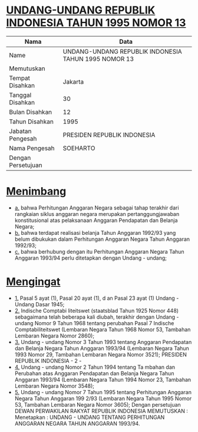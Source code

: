 # [UNDANG-UNDANG REPUBLIK INDONESIA TAHUN 1995 NOMOR 13](http://example.org/legal/document/uu/1995/13)

| Nama | Data |
| ------ | ----- |
|Name|UNDANG-UNDANG REPUBLIK INDONESIA TAHUN 1995 NOMOR 13|
|Memutuskan||
|Tempat Disahkan|Jakarta|
|Tanggal Disahkan|30|
|Bulan Disahkan|12|
|Tahun Disahkan|1995|
|Jabatan Pengesah|PRESIDEN REPUBLIK INDONESIA|
|Nama Pengesah|SOEHARTO|
|Dengan Persetujuan||
# [Menimbang](http://example.org/legal/document/uu/1995/13/menimbang)

* [a.](http://example.org/legal/document/uu/1995/13/menimbang/point/a) bahwa Perhitungan Anggaran Negara sebagai tahap terakhir dari rangkaian siklus anggaran negara merupakan pertanggungjawaban konstitusional atas pelaksanaan Anggaran Pendapatan dan Belanja Negara;
* [b.](http://example.org/legal/document/uu/1995/13/menimbang/point/b) bahwa terdapat realisasi belanja Tahun Anggaran 1992/93 yang belum dibukukan dalam Perhitungan Anggaran Negara Tahun Anggaran 1992/93;
* [c.](http://example.org/legal/document/uu/1995/13/menimbang/point/c) bahwa berhubung dengan itu Perhitungan Anggaran Negara Tahun Anggaran 1993/94 perlu ditetapkan dengan Undang - undang;
# [Mengingat](http://example.org/legal/document/uu/1995/13/mengingat)

* [1.](http://example.org/legal/document/uu/1995/13/mengingat/point/0001) Pasal 5 ayat (1), Pasal 20 ayat (1), d an Pasal 23 ayat (1) Undang - Undang Dasar 1945;
* [2.](http://example.org/legal/document/uu/1995/13/mengingat/point/0002) Indische Comptabi liteitswet (staatsblad Tahun 1925 Nomor 448) sebagaimana telah beberapa kali diubah, terakhir dengan Undang - undang Nomor 9 Tahun 1968 tentang perubahan Pasal 7 Indische Comptabiliteitswet (Lembaran Negara Tahun 1968 Nomor 53, Tambahan Lembaran Negara Nomor 2860);
* [3.](http://example.org/legal/document/uu/1995/13/mengingat/point/0003) Undang - undang Nomor 3 Tahun 1993 tentang Anggaran Pendapatan dan Belanja Negara Tahun Anggaran 1993/94 (Lembaran Negara Tahun 1993 Nomor 29, Tambahan Lembaran Negara Nomor 3521); PRESIDEN REPUBLIK INDONESIA - 2 -
* [4.](http://example.org/legal/document/uu/1995/13/mengingat/point/0004) Undang - undang Nomor 2 Tahun 1994 tentang Ta mbahan dan Perubahan atas Anggaran Pendapatan dan Belanja Negara Tahun Anggaran 1993/94 (Lembaran Negara Tahun 1994 Nomor 23, Tambahan Lembaran Negara Nomor 3548);
* [5.](http://example.org/legal/document/uu/1995/13/mengingat/point/0005) Undang - undang Nomor 7 Tahun 1995 tentang Perhitungan Anggaran Negara Tahun Anggaran 199 2/93 (Lembaran Negara Tahun 1995 Nomor 53, Tambahan Lembaran Negara Nomor 3605); Dengan persetujuan DEWAN PERWAKILAN RAKYAT REPUBLIK INDONESIA MEMUTUSKAN : Menetapkan : UNDANG - UNDANG TENTANG PERHITUNGAN ANGGARAN NEGARA TAHUN ANGGARAN 1993/94.